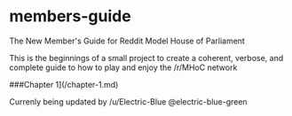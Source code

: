 # members-guide
The New Member's Guide for Reddit Model House of Parliament

This is the beginnings of a small project to create a coherent, verbose, and complete guide to how to play and enjoy the /r/MHoC network

###Chapter 1](/chapter-1.md)

Currenly being updated by /u/Electric-Blue @electric-blue-green
